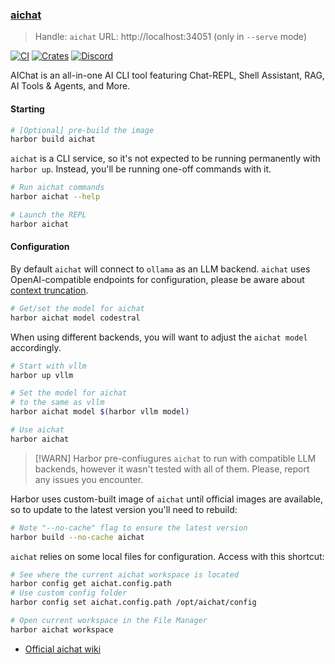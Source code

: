 ### [aichat](https://github.com/sigoden/aichat)

> Handle: `aichat`
> URL: http://localhost:34051 (only in `--serve` mode)

[![CI](https://github.com/sigoden/aichat/actions/workflows/ci.yaml/badge.svg)](https://github.com/sigoden/aichat/actions/workflows/ci.yaml)
[![Crates](https://img.shields.io/crates/v/aichat.svg)](https://crates.io/crates/aichat)
[![Discord](https://img.shields.io/discord/1226737085453701222?label=Discord)](https://discord.gg/mr3ZZUB9hG)

AIChat is an all-in-one AI CLI tool featuring Chat-REPL, Shell Assistant, RAG, AI Tools & Agents, and More.

#### Starting

```bash
# [Optional] pre-build the image
harbor build aichat
```

`aichat` is a CLI service, so it's not expected to be running permanently with `harbor up`. Instead, you'll be running one-off commands with it.

```bash
# Run aichat commands
harbor aichat --help

# Launch the REPL
harbor aichat
```

#### Configuration

By default `aichat` will connect to `ollama` as an LLM backend. `aichat` uses OpenAI-compatible endpoints for configuration, please be aware about [context truncation](./Compatibility.md#ollama---truncated-input).

```bash
# Get/set the model for aichat
harbor aichat model codestral
```

When using different backends, you will want to adjust the `aichat model` accordingly.

```bash
# Start with vllm
harbor up vllm

# Set the model for aichat
# to the same as vllm
harbor aichat model $(harbor vllm model)

# Use aichat
harbor aichat
```

> [!WARN]
> Harbor pre-confiugures `aichat` to run with compatible LLM backends, however it wasn't tested with all of them. Please, report any issues you encounter.

Harbor uses custom-built image of `aichat` until official images are available, so to update to the latest version you'll need to rebuild:

```bash
# Note "--no-cache" flag to ensure the latest version
harbor build --no-cache aichat
```

`aichat` relies on some local files for configuration. Access with this shortcut:

```bash
# See where the current aichat workspace is located
harbor config get aichat.config.path
# Use custom config folder
harbor config set aichat.config.path /opt/aichat/config

# Open current workspace in the File Manager
harbor aichat workspace
```

- [Official aichat wiki](https://github.com/sigoden/aichat/wiki)
